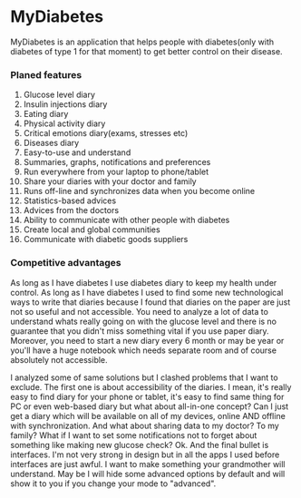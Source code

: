 # MyDiabetes

MyDiabetes is an application that helps people with diabetes(only with diabetes of type 1 for that moment) 
to get better control on their disease.

### Planed features

1. Glucose level diary
2. Insulin injections diary
3. Eating diary
4. Physical activity diary
5. Critical emotions diary(exams, stresses etc)
6. Diseases diary
7. Easy-to-use and understand
8. Summaries, graphs, notifications and preferences
9. Run everywhere from your laptop to phone/tablet
10. Share your diaries with your doctor and family
11. Runs off-line and synchronizes data when you become online
12. Statistics-based advices
13. Advices from the doctors
14. Ability to communicate with other people with diabetes
15. Create local and global communities
16. Communicate with diabetic goods suppliers


### Competitive advantages

As long as I have diabetes I use diabetes diary to keep my health under control. As long as I have diabetes
I used to find some new technological ways to write that diaries because I found that diaries on the paper are just
not so useful and not accessible. You need to analyze a lot of data to understand whats really going on with the glucose
level and there is no guarantee that you didn't miss something vital if you use paper diary. Moreover, you need to
start a new diary every 6 month or may be year or you'll have a huge notebook which needs separate room and of course
absolutely not accessible. 

I analyzed some of same solutions but I clashed problems that I want to exclude. The first one is about accessibility
of the diaries. I mean, it's really easy to find diary for your phone or tablet, it's easy to find same thing for PC
or even web-based diary but what about all-in-one concept? Can I just get a diary which will be available on all of
my devices, online AND offline with synchronization. And what about sharing data to my doctor? To my family?
What if I want to set some notifications not to forget about something like making new glucose check? 
Ok. And the final bullet is interfaces. I'm not very strong in design but in all the apps I used before interfaces
are just awful. I want to make something your grandmother will understand. May be I will hide some advanced options
by default and will show it to you if you change your mode to "advanced".